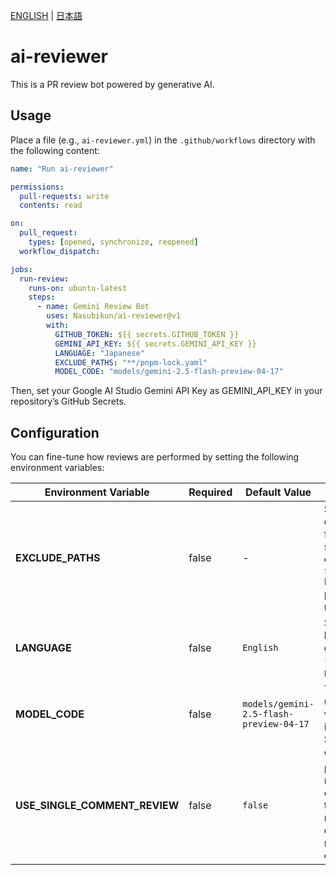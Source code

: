 [ENGLISH](./README.md) | [日本語](./README.ja.md)
# ai-reviewer

This is a PR review bot powered by generative AI.

## Usage

Place a file (e.g., `ai-reviewer.yml`) in the `.github/workflows` directory with the following content:

```yaml
name: "Run ai-reviewer"

permissions:
  pull-requests: write
  contents: read

on:
  pull_request:
    types: [opened, synchronize, reopened]
  workflow_dispatch:

jobs:
  run-review:
    runs-on: ubuntu-latest
    steps:
      - name: Gemini Review Bot
        uses: Nasubikun/ai-reviewer@v1
        with:
          GITHUB_TOKEN: ${{ secrets.GITHUB_TOKEN }}
          GEMINI_API_KEY: ${{ secrets.GEMINI_API_KEY }}
          LANGUAGE: "Japanese"
          EXCLUDE_PATHS: "**/pnpm-lock.yaml"
          MODEL_CODE: "models/gemini-2.5-flash-preview-04-17"
```
Then, set your Google AI Studio Gemini API Key as GEMINI_API_KEY in your repository’s GitHub Secrets.

## Configuration
You can fine-tune how reviews are performed by setting the following environment variables:

| Environment Variable               | Required      | Default Value                      | 	Description                                                                                                                                                           |
|--------------------------|------------|----------------------------------|--------------------------------------------------------------------------------------------------------------------------------------------------------------|
| **EXCLUDE_PATHS**        | false       | -                                | 	Specify file paths or directories to exclude from reviews, separated by commas. Example: `src/vendor,**/dist/*`<br>Files matching these paths will not be reviewed.                                    |
| **LANGUAGE**             | false       | `English`                        | Specifies the language of the AI-generated comments (Example: `Japanese`, `English`).                                                                                                          |                                                                                       |
| **MODEL_CODE**           | false       | `models/gemini-2.5-flash-preview-04-17`    | The Gemini model to use. Please set a valid model code that is available in AI Studio.                                                                                             |
| **USE_SINGLE_COMMENT_REVIEW** | false | `false`                          | When set to true, posts all review results in a single comment. When set to false, posts multiple comments directly on the relevant parts of the diff.                                                              |